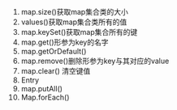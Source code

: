 1. map.size()获取map集合类的大小
2. values()获取map集合类所有的值
3. map.keySet()获取map集合所有的键
4. map.get()形参为key的名字
5. map.getOrDefault()
6. map.remove()删除形参为key与其对应的value
7. map.clear() 清空键值
8. Entry
9. map.putAll()
10. Map.forEach()